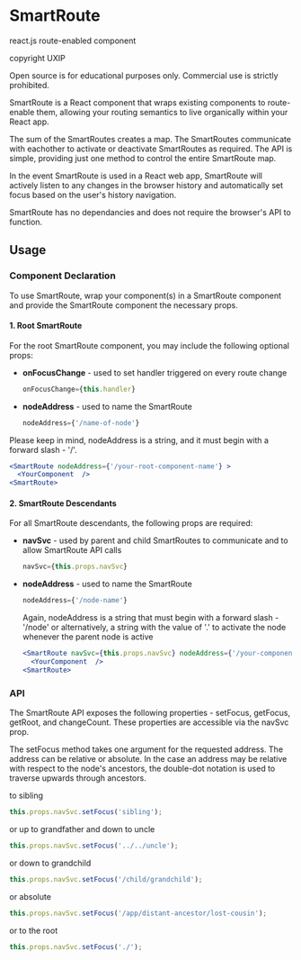 # SmartRoute

react.js route-enabled component

copyright UXIP

Open source is for educational purposes only.  Commercial use is strictly prohibited.


SmartRoute is a React component that wraps existing components to route-enable them, allowing your routing semantics to live organically within your React app.

The sum of the SmartRoutes creates a map.  The SmartRoutes communicate with eachother to activate or deactivate SmartRoutes as required.  The API is simple, providing just one method to control the entire SmartRoute map.

In the event SmartRoute is used in a React web app, SmartRoute will actively listen to any changes in the browser history and automatically set focus based on the user's history navigation.

SmartRoute has no dependancies and does not require the browser's API to function.

## Usage

### Component Declaration
To use SmartRoute, wrap your component(s) in a SmartRoute component and provide the SmartRoute component the necessary props.

#### 1. Root SmartRoute

   For the root SmartRoute component, you may include the following optional props:
   * **onFocusChange** - used to set handler triggered on every route change
      
      ```jsx
      onFocusChange={this.handler}
      ```

   * **nodeAddress** - used to name the SmartRoute
      
      ```jsx
      nodeAddress={'/name-of-node'}
      ```
   Please keep in mind, nodeAddress is a string, and it must begin with a forward slash - '/'.


   ```jsx
   <SmartRoute nodeAddress={'/your-root-component-name'} >
     <YourComponent  />
   <SmartRoute>
   ```
   
#### 2. SmartRoute Descendants

   For all SmartRoute descendants, the following props are required:

   * **navSvc** - used by parent and child SmartRoutes to communicate and to allow SmartRoute API calls
      ```jsx
      navSvc={this.props.navSvc}
      ```
      

   * **nodeAddress** - used to name the SmartRoute
      
      ```jsx
      nodeAddress={'/node-name'}
      ```
      
      Again, nodeAddress is a string that must begin with a forward slash - '/node' or alternatively, a string with the value of '.' to activate the node whenever the parent node is active

      ```jsx
      <SmartRoute navSvc={this.props.navSvc} nodeAddress={'/your-component-name'} >
        <YourComponent  />
      <SmartRoute>
      ```

### API

The SmartRoute API exposes the following properties - setFocus, getFocus, getRoot, and changeCount.  These properties are accessible via the navSvc prop.

The setFocus method takes one argument for the requested address.  The address can be relative or absolute.  In the case an address may be relative with respect to the node's ancestors, the double-dot notation is used to traverse upwards through ancestors.

to sibling
```jsx
this.props.navSvc.setFocus('sibling');
```
or up to grandfather and down to uncle
```jsx
this.props.navSvc.setFocus('../../uncle');
```
or down to grandchild
```jsx
this.props.navSvc.setFocus('/child/grandchild');
```
or absolute
```jsx
this.props.navSvc.setFocus('/app/distant-ancestor/lost-cousin');
```
or to the root
```jsx
this.props.navSvc.setFocus('./');
```
